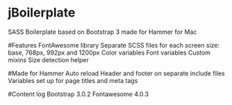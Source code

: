 jBoilerplate
============

SASS Boilerplate based on Bootstrap 3 made for Hammer for Mac 

#Features
FontAwesome library
Separate SCSS files for each screen size: base, 768px, 992px and 1200px
Color variables
Font variables
Custom mixins
Size detection helper


#Made for Hammer
Auto reload
Header and footer on separate include files
Variables set up for page titles and meta tags

#Content log
Bootstrap 3.0.2
Fontawesome 4.0.3

